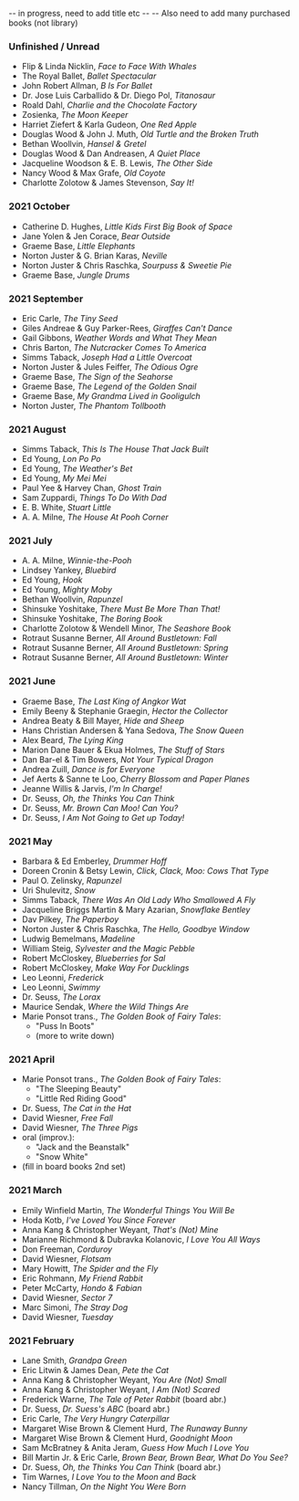 -- in progress, need to add title etc --
-- Also need to add many purchased books (not library)

### Unfinished / Unread
- Flip & Linda Nicklin, *Face to Face With Whales*
- The Royal Ballet, *Ballet Spectacular*
- John Robert Allman, *B Is For Ballet*
- Dr. Jose Luis Carballido & Dr. Diego Pol, *Titanosaur*
- Roald Dahl, *Charlie and the Chocolate Factory*
- Zosienka, *The Moon Keeper*
- Harriet Ziefert & Karla Gudeon, *One Red Apple*
- Douglas Wood & John J. Muth, *Old Turtle and the Broken Truth*
- Bethan Woollvin, *Hansel & Gretel*
- Douglas Wood & Dan Andreasen, *A Quiet Place*
- Jacqueline Woodson & E. B. Lewis, *The Other Side*
- Nancy Wood & Max Grafe, *Old Coyote*
- Charlotte Zolotow & James Stevenson, *Say It!*

### 2021 October
- Catherine D. Hughes, *Little Kids First Big Book of Space*
- Jane Yolen & Jen Corace, *Bear Outside*
- Graeme Base, *Little Elephants*
- Norton Juster & G. Brian Karas, *Neville*
- Norton Juster & Chris Raschka, *Sourpuss & Sweetie Pie*
- Graeme Base, *Jungle Drums*

### 2021 September
- Eric Carle, *The Tiny Seed*
- Giles Andreae & Guy Parker-Rees, *Giraffes Can't Dance*
- Gail Gibbons, *Weather Words and What They Mean*
- Chris Barton, *The Nutcracker Comes To America*
- Simms Taback, *Joseph Had a Little Overcoat*
- Norton Juster & Jules Feiffer, *The Odious Ogre*
- Graeme Base, *The Sign of the Seahorse*
- Graeme Base, *The Legend of the Golden Snail*
- Graeme Base, *My Grandma Lived in Gooligulch*
- Norton Juster, *The Phantom Tollbooth*

### 2021 August
- Simms Taback, *This Is The House That Jack Built*
- Ed Young, *Lon Po Po*
- Ed Young, *The Weather's Bet*
- Ed Young, *My Mei Mei*
- Paul Yee & Harvey Chan, *Ghost Train*
- Sam Zuppardi, *Things To Do With Dad*
- E. B. White, *Stuart Little*
- A. A. Milne, *The House At Pooh Corner*

### 2021 July
- A. A. Milne, *Winnie-the-Pooh*
- Lindsey Yankey, *Bluebird*
- Ed Young, *Hook*
- Ed Young, *Mighty Moby*
- Bethan Woollvin, *Rapunzel*
- Shinsuke Yoshitake, *There Must Be More Than That!*
- Shinsuke Yoshitake, *The Boring Book*
- Charlotte Zolotow & Wendell Minor, *The Seashore Book*
- Rotraut Susanne Berner, *All Around Bustletown: Fall*
- Rotraut Susanne Berner, *All Around Bustletown: Spring*
- Rotraut Susanne Berner, *All Around Bustletown: Winter*

### 2021 June

- Graeme Base, *The Last King of Angkor Wat*
- Emily Beeny & Stephanie Graegin, *Hector the Collector*
- Andrea Beaty & Bill Mayer, *Hide and Sheep*
- Hans Christian Andersen & Yana Sedova, *The Snow Queen*
- Alex Beard, *The Lying King*
- Marion Dane Bauer & Ekua Holmes, *The Stuff of Stars*
- Dan Bar-el & Tim Bowers, *Not Your Typical Dragon*
- Andrea Zuill, *Dance is for Everyone*
- Jef Aerts & Sanne te Loo, *Cherry Blossom and Paper Planes*
- Jeanne Willis & Jarvis, *I'm In Charge!*
- Dr. Seuss, *Oh, the Thinks You Can Think*
- Dr. Seuss, *Mr. Brown Can Moo! Can You?*
- Dr. Seuss, *I Am Not Going to Get up Today!*

### 2021 May
- Barbara & Ed Emberley, *Drummer Hoff*
- Doreen Cronin & Betsy Lewin, *Click, Clack, Moo: Cows That Type*
- Paul O. Zelinsky, *Rapunzel*
- Uri Shulevitz, *Snow*
- Simms Taback, *There Was An Old Lady Who Smallowed A Fly*
- Jacqueline Briggs Martin & Mary Azarian, *Snowflake Bentley*
- Dav Pilkey, *The Paperboy*
- Norton Juster & Chris Raschka, *The Hello, Goodbye Window*
- Ludwig Bemelmans, *Madeline*
- William Steig, *Sylvester and the Magic Pebble*
- Robert McCloskey, *Blueberries for Sal*
- Robert McCloskey, *Make Way For Ducklings*
- Leo Leonni, *Frederick*
- Leo Leonni, *Swimmy*
- Dr. Seuss, *The Lorax*
- Maurice Sendak, *Where the Wild Things Are*
- Marie Ponsot trans., *The Golden Book of Fairy Tales*:
  - "Puss In Boots"
  - (more to write down)

### 2021 April
- Marie Ponsot trans., *The Golden Book of Fairy Tales*:
  - "The Sleeping Beauty"
  - "Little Red Riding Good"
- Dr. Suess, *The Cat in the Hat*
- David Wiesner, *Free Fall*
- David Wiesner, *The Three Pigs*
- oral (improv.):
  - "Jack and the Beanstalk"
  - "Snow White"
- (fill in board books 2nd set)

### 2021 March
- Emily Winfield Martin, *The Wonderful Things You Will Be*
- Hoda Kotb, *I've Loved You Since Forever*
- Anna Kang & Christopher Weyant, *That's (Not) Mine*
- Marianne Richmond & Dubravka Kolanovic, *I Love You All Ways*
- Don Freeman, *Corduroy*
- David Wiesner, *Flotsam*
- Mary Howitt, *The Spider and the Fly*
- Eric Rohmann, *My Friend Rabbit*
- Peter McCarty, *Hondo & Fabian*
- David Wiesner, *Sector 7*
- Marc Simoni, *The Stray Dog*
- David Wiesner, *Tuesday*

### 2021 February
- Lane Smith, *Grandpa Green*
- Eric Litwin & James Dean, *Pete the Cat*
- Anna Kang & Christopher Weyant, *You Are (Not) Small*
- Anna Kang & Christopher Weyant, *I Am (Not) Scared*
- Frederick Warne, *The Tale of Peter Rabbit* (board abr.)
- Dr. Suess, *Dr. Suess's ABC* (board abr.)
- Eric Carle, *The Very Hungry Caterpillar*
- Margaret Wise Brown & Clement Hurd, *The Runaway Bunny*
- Margaret Wise Brown & Clement Hurd, *Goodnight Moon*
- Sam McBratney & Anita Jeram, *Guess How Much I Love You*
- Bill Martin Jr. & Eric Carle, *Brown Bear, Brown Bear, What Do You See?*
- Dr. Suess, *Oh, the Thinks You Can Think* (board abr.)
- Tim Warnes, *I Love You to the Moon and Back*
- Nancy Tillman, *On the Night You Were Born*
